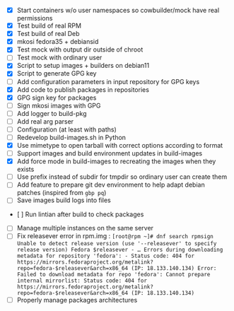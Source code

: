 - [x] Start containers w/o user namespaces so cowbuilder/mock have real permissions
- [x] Test build of real RPM
- [x] Test build of real Deb
- [x] mkosi fedora35 + debiansid
- [x] Test mock with output dir outside of chroot
- [ ] Test mock with ordinary user
- [x] Script to setup images + builders on debian11
- [x] Script to generate GPG key
- [ ] Add configuration parameters in input repository for GPG keys
- [x] Add code to publish packages in repositories
- [x] GPG sign key for packages
- [ ] Sign mkosi images with GPG
- [ ] Add logger to build-pkg
- [ ] Add real arg parser
- [ ] Configuration (at least with paths)
- [ ] Redevelop build-images.sh in Python
- [x] Use mimetype to open tarball with correct options according to format
- [ ] Support images and build environment updates in build-images
- [x] Add force mode in build-images to recreating the images when they exists
- [ ] Use prefix instead of subdir for tmpdir so ordinary user can create them
- [ ] Add feature to prepare git dev environment to help adapt debian patches (inspired from `gbp pq`)
- [ ] Save images build logs into files
- [ ] Run lintian after build to check packages
- [ ] Manage multiple instances on the same server
- [ ] Fix releasever error in rpm.img :
      ```
      [root@rpm ~]# dnf search rpmsign
      Unable to detect release version (use '--releasever' to specify release version)
      Fedora $releasever - …
      Errors during downloading metadata for repository 'fedora':
      - Status code: 404 for https://mirrors.fedoraproject.org/metalink?repo=fedora-$releasever&arch=x86_64 (IP: 18.133.140.134)
      Error: Failed to download metadata for repo 'fedora': Cannot prepare internal mirrorlist: Status code: 404 for https://mirrors.fedoraproject.org/metalink?repo=fedora-$releasever&arch=x86_64 (IP: 18.133.140.134)
      ```
- [ ] Properly manage packages architectures

